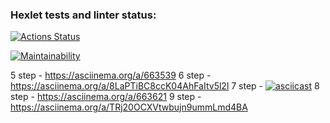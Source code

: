 ### Hexlet tests and linter status:
[![Actions Status](https://github.com/nbardzinkevichh/frontend-project-44/actions/workflows/hexlet-check.yml/badge.svg)](https://github.com/nbardzinkevichh/frontend-project-44/actions)

[![Maintainability](https://api.codeclimate.com/v1/badges/417459f0dc13e7a3f8f5/maintainability)](https://codeclimate.com/github/nbardzinkevichh/frontend-project-44/maintainability)

5 step - https://asciinema.org/a/663539
6 step - https://asciinema.org/a/8LaPTiBC8ccK04AhFaItv5l2l
7 step - [![asciicast](https://asciinema.org/a/663619.svg)](https://asciinema.org/a/663619)
8 step - https://asciinema.org/a/663621
9 step - https://asciinema.org/a/TRj20OCXVtwbujn9ummLmd4BA